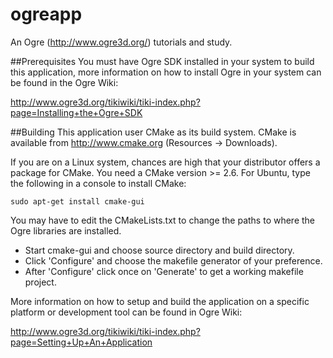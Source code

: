 # ogreapp
An Ogre (http://www.ogre3d.org/) tutorials and study.

##Prerequisites
You must have Ogre SDK installed in your system to build this application, more information on how to install Ogre in your system can be found in the Ogre Wiki:

http://www.ogre3d.org/tikiwiki/tiki-index.php?page=Installing+the+Ogre+SDK


##Building
This application user CMake as its build system.
CMake is available from http://www.cmake.org (Resources -> Downloads).

If you are on a Linux system, chances are high that your distributor offers a package for CMake. You need a CMake
version >= 2.6.
For Ubuntu, type the following in a console to install CMake:

`sudo apt-get install cmake-gui`

You may have to edit the CMakeLists.txt to change the paths to where the Ogre libraries are installed.

* Start cmake-gui and choose source directory and build directory. 
* Click 'Configure' and choose the makefile generator of your preference.
* After 'Configure' click once on 'Generate' to get a working makefile project.

More information on how to setup and build the application on a specific platform or development tool can be found in Ogre Wiki:

http://www.ogre3d.org/tikiwiki/tiki-index.php?page=Setting+Up+An+Application
